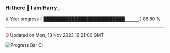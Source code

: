 ### Hi there 👋 I am Harry , 

⏳ Year progress { ██████████████████████████▁▁▁▁ } 86.80 %

---

⏰ Updated on Mon, 13 Nov 2023 19:21:00 GMT

![Progress Bar CI](https://github.com/duykhang68/duykhang68/workflows/Progress%20Bar%20CI/badge.svg)

